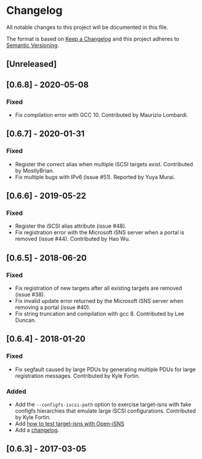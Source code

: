 # Changelog
All notable changes to this project will be documented in this file.

The format is based on [Keep a Changelog](http://keepachangelog.com/en/1.0.0/)
and this project adheres to [Semantic Versioning](http://semver.org/spec/v2.0.0.html).

## [Unreleased]

## [0.6.8] - 2020-05-08
### Fixed
- Fix compilation error with GCC 10. Contributed by Maurizio Lombardi.

## [0.6.7] - 2020-01-31
### Fixed
- Register the correct alias when multiple iSCSI targets exist.
  Contributed by MostlyBrian.
- Fix multiple bugs with IPv6 (issue #51). Reported by Yuya Murai.

## [0.6.6] - 2019-05-22
### Fixed
- Register the iSCSI alias attribute (issue #48).
- Fix registration error with the Microsoft iSNS server when a portal
  is removed (issue #44). Contributed by Hao Wu.

## [0.6.5] - 2018-06-20
### Fixed
- Fix registration of new targets after all existing targets are
  removed (issue #38).
- Fix invalid update error returned by the Microsoft iSNS server when
  removing a portal (issue #40).
- Fix string truncation and compilation with gcc 8. Contributed by Lee
  Duncan.

## [0.6.4] - 2018-01-20
### Fixed
- Fix segfault caused by large PDUs by generating multiple PDUs for
  large registration messages. Contributed by Kyle Fortin.

### Added
- Add the `--configfs-iscsi-path` option to exercise target-isns with
  fake configfs hierarchies that emulate large iSCSI configurations.
  Contributed by Kyle Fortin.
- Add [how to test target-isns with Open-iSNS](documentation/testing.md)
- Add a [changelog](CHANGELOG.md).


## [0.6.3] - 2017-03-05
